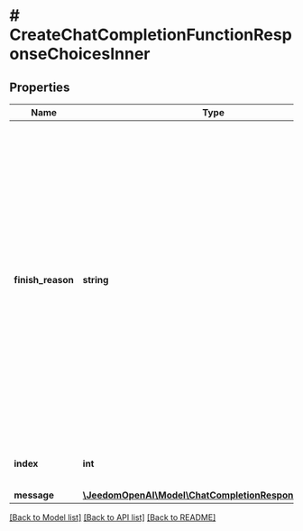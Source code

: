 # # CreateChatCompletionFunctionResponseChoicesInner

## Properties

Name | Type | Description | Notes
------------ | ------------- | ------------- | -------------
**finish_reason** | **string** | The reason the model stopped generating tokens. This will be &#x60;stop&#x60; if the model hit a natural stop point or a provided stop sequence, &#x60;length&#x60; if the maximum number of tokens specified in the request was reached, &#x60;content_filter&#x60; if content was omitted due to a flag from our content filters, or &#x60;function_call&#x60; if the model called a function. |
**index** | **int** | The index of the choice in the list of choices. |
**message** | [**\JeedomOpenAI\Model\ChatCompletionResponseMessage**](ChatCompletionResponseMessage.md) |  |

[[Back to Model list]](../../README.md#models) [[Back to API list]](../../README.md#endpoints) [[Back to README]](../../README.md)
